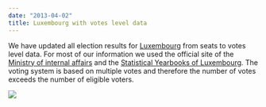 ```yaml
---
date: "2013-04-02"
title: Luxembourg with votes level data
---
```


We have updated all election results for [Luxembourg]( http://testing.parlgov.org/data/lux/election-parliament/) from seats to votes level data.  For most of our information we used the official site of the [Ministry of internal affairs](http://www.elections.public.lu/fr/index.html) and the [Statistical Yearbooks of  Luxembourg](http://www.statistiques.public.lu/fr/publications/series/annuaire-stat-lux/index.html). The voting system is based on multiple votes and therefore the number of votes exceeds the number of eligible voters.

![](/images/parliament-european-union.jpg)
